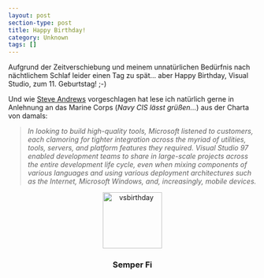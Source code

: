 ```yaml
---
layout: post
section-type: post
title: Happy Birthday!
category: Unknown
tags: []
---
```

<p>Aufgrund der Zeitverschiebung und meinem unnat&#252;rlichen Bed&#252;rfnis nach n&#228;chtlichem Schlaf leider einen Tag zu sp&#228;t... aber Happy Birthday, Visual Studio, zum 11. Geburtstag! ;-)</p>  <p>Und wie <a href="http://www.platinumbay.com/blogs/dotneticated/archive/2008/03/18/happy-visual-studio-birthday.aspx" target="_blank">Steve Andrews</a> vorgeschlagen hat lese ich nat&#252;rlich gerne in Anlehnung an das Marine Corps (<em>Navy CIS l&#228;sst gr&#252;&#223;en...</em>) aus der Charta von damals:</p>  <blockquote>   <p><i>In looking to build high-quality tools, Microsoft listened to customers, each clamoring for tighter integration across the myriad of utilities, tools, servers, and platform features they required. Visual Studio 97 enabled development teams to share in large-scale projects across the entire development life cycle, even when mixing components of various languages and using various deployment architectures such as the Internet, Microsoft Windows, and, increasingly, mobile devices.</i></p> </blockquote>  <p></p> <center><img style="border-top-width: 0px; border-left-width: 0px; border-bottom-width: 0px; border-right-width: 0px" height="114" alt="vsbirthday" src="http://anheledirwp.blob.core.windows.net/wordpress/2008/03/vsbirthday_3.png" width="120" border="0" /></center><center><strong>     <h3>Semper Fi</h3>   </strong></center>
